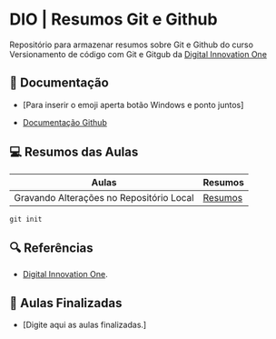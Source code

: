 # DIO | Resumos Git e Github

Repositório para armazenar resumos sobre Git e Github do curso Versionamento de código com Git e Gitgub da [Digital Innovation One](https://web.dio.me/)

## 📝 Documentação 

- [Para inserir o emoji aperta botão Windows e ponto juntos]

- [Documentação Github](https://github.com/Karlarafa/karlarepo-remoto#inicial-commit)

## 💻 Resumos das Aulas 

|Aulas | Resumos |
|--------|-------|
|Gravando Alterações no Repositório Local | [Resumos]() |

```
git init
```

## 🔍 Referências 

- [Digital Innovation One](https://web.dio.me/).

## 📝 Aulas Finalizadas 

- [Digite aqui as aulas finalizadas.]
